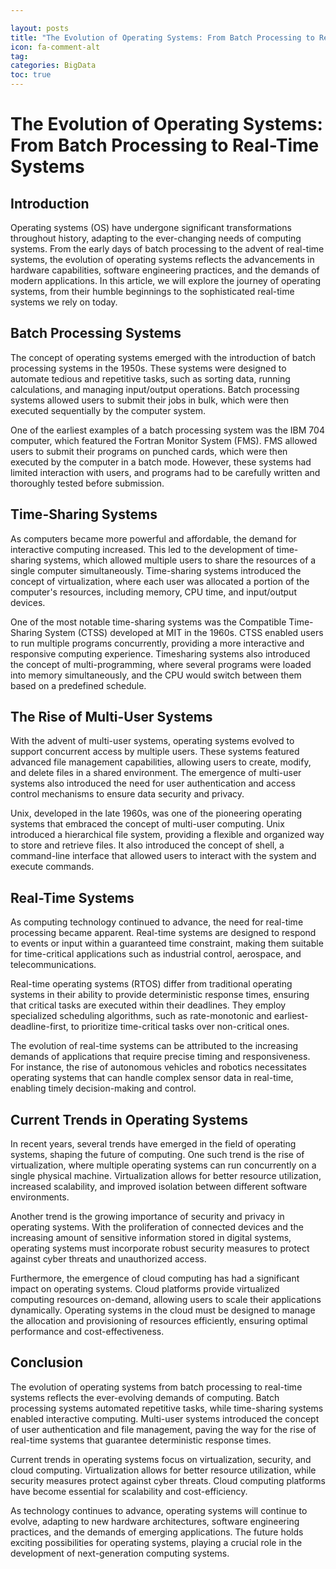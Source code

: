 ```yaml
---

layout: posts
title: "The Evolution of Operating Systems: From Batch Processing to RealTime Systems"
icon: fa-comment-alt
tag:      
categories: BigData
toc: true
---
```




# The Evolution of Operating Systems: From Batch Processing to Real-Time Systems

## Introduction

Operating systems (OS) have undergone significant transformations throughout history, adapting to the ever-changing needs of computing systems. From the early days of batch processing to the advent of real-time systems, the evolution of operating systems reflects the advancements in hardware capabilities, software engineering practices, and the demands of modern applications. In this article, we will explore the journey of operating systems, from their humble beginnings to the sophisticated real-time systems we rely on today.

## Batch Processing Systems

The concept of operating systems emerged with the introduction of batch processing systems in the 1950s. These systems were designed to automate tedious and repetitive tasks, such as sorting data, running calculations, and managing input/output operations. Batch processing systems allowed users to submit their jobs in bulk, which were then executed sequentially by the computer system.

One of the earliest examples of a batch processing system was the IBM 704 computer, which featured the Fortran Monitor System (FMS). FMS allowed users to submit their programs on punched cards, which were then executed by the computer in a batch mode. However, these systems had limited interaction with users, and programs had to be carefully written and thoroughly tested before submission.

## Time-Sharing Systems

As computers became more powerful and affordable, the demand for interactive computing increased. This led to the development of time-sharing systems, which allowed multiple users to share the resources of a single computer simultaneously. Time-sharing systems introduced the concept of virtualization, where each user was allocated a portion of the computer's resources, including memory, CPU time, and input/output devices.

One of the most notable time-sharing systems was the Compatible Time-Sharing System (CTSS) developed at MIT in the 1960s. CTSS enabled users to run multiple programs concurrently, providing a more interactive and responsive computing experience. Timesharing systems also introduced the concept of multi-programming, where several programs were loaded into memory simultaneously, and the CPU would switch between them based on a predefined schedule.

## The Rise of Multi-User Systems

With the advent of multi-user systems, operating systems evolved to support concurrent access by multiple users. These systems featured advanced file management capabilities, allowing users to create, modify, and delete files in a shared environment. The emergence of multi-user systems also introduced the need for user authentication and access control mechanisms to ensure data security and privacy.

Unix, developed in the late 1960s, was one of the pioneering operating systems that embraced the concept of multi-user computing. Unix introduced a hierarchical file system, providing a flexible and organized way to store and retrieve files. It also introduced the concept of shell, a command-line interface that allowed users to interact with the system and execute commands.

## Real-Time Systems

As computing technology continued to advance, the need for real-time processing became apparent. Real-time systems are designed to respond to events or input within a guaranteed time constraint, making them suitable for time-critical applications such as industrial control, aerospace, and telecommunications.

Real-time operating systems (RTOS) differ from traditional operating systems in their ability to provide deterministic response times, ensuring that critical tasks are executed within their deadlines. They employ specialized scheduling algorithms, such as rate-monotonic and earliest-deadline-first, to prioritize time-critical tasks over non-critical ones.

The evolution of real-time systems can be attributed to the increasing demands of applications that require precise timing and responsiveness. For instance, the rise of autonomous vehicles and robotics necessitates operating systems that can handle complex sensor data in real-time, enabling timely decision-making and control.

## Current Trends in Operating Systems

In recent years, several trends have emerged in the field of operating systems, shaping the future of computing. One such trend is the rise of virtualization, where multiple operating systems can run concurrently on a single physical machine. Virtualization allows for better resource utilization, increased scalability, and improved isolation between different software environments.

Another trend is the growing importance of security and privacy in operating systems. With the proliferation of connected devices and the increasing amount of sensitive information stored in digital systems, operating systems must incorporate robust security measures to protect against cyber threats and unauthorized access.

Furthermore, the emergence of cloud computing has had a significant impact on operating systems. Cloud platforms provide virtualized computing resources on-demand, allowing users to scale their applications dynamically. Operating systems in the cloud must be designed to manage the allocation and provisioning of resources efficiently, ensuring optimal performance and cost-effectiveness.

## Conclusion

The evolution of operating systems from batch processing to real-time systems reflects the ever-evolving demands of computing. Batch processing systems automated repetitive tasks, while time-sharing systems enabled interactive computing. Multi-user systems introduced the concept of user authentication and file management, paving the way for the rise of real-time systems that guarantee deterministic response times.

Current trends in operating systems focus on virtualization, security, and cloud computing. Virtualization allows for better resource utilization, while security measures protect against cyber threats. Cloud computing platforms have become essential for scalability and cost-efficiency.

As technology continues to advance, operating systems will continue to evolve, adapting to new hardware architectures, software engineering practices, and the demands of emerging applications. The future holds exciting possibilities for operating systems, playing a crucial role in the development of next-generation computing systems.